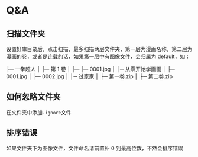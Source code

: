 # Q&A

## 扫描文件夹

设置好库目录后，点击扫描，最多扫描两层文件夹，第一层为漫画名称，第二层为漫画的卷，或者是连载的话，如果第一层中有图像文件，会归属为 default，如：

├─ 一拳超人
│ ├─ 第 1 卷
│ ├─ ├─ 0001.jpg
│
│─ 从零开始学画画
│ ├─ 0001.jpg
│ ├─ 0002.jpg
│
│─ 过家家
│ ├─ 第一卷.zip
│ ├─ 第二卷.zip

## 如何忽略文件夹

在文件夹中添加`.ignore`文件

## 排序错误

如果文件夹下为图像文件，文件命名请前置补 0 到最高位数，不然会排序错误
